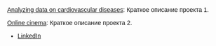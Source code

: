 <!DOCTYPE html>
<html lang="en">
<head>
    <meta charset="UTF-8">
    <meta name="viewport" content="width=device-width, initial-scale=1.0">
    <title>Elizaveta Novoselova - Junior Data Analyst</title>
    <style>
        body {
            font-family: 'Arial', sans-serif;
            margin: 40px;
        }
        h1 {
            color: #0366d6;
        }
        /* Другие стили */
    </style>
</head>
<body>
 <!-- https://github.com/elino311/Projects/blob/main/Project_Data_on_cardiovascular_diseases.ipynb -->
    <p><a href="https://github.com/elino311/Projects/blob/main/Project_Data_on_cardiovascular_diseases.ipynb">Analyzing data on cardiovascular diseases</a>: Краткое описание проекта 1.</p>
    <!-- https://github.com/elino311/Projects/blob/main/Online_cinema.ipynb -->
    <p><a href="https://github.com/elino311/Projects/blob/main/Online_cinema.ipynb">Online cinema</a>: Краткое описание проекта 2.</p>
    <!-- Links to social media -->
    <ul>
        <li><a href="https://www.linkedin.com/in/eli-novoselova/">LinkedIn</a></li>
    </ul>
</body>
</html>
